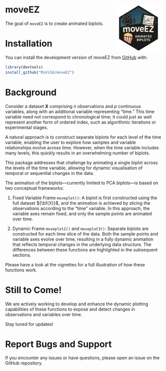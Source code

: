 
<!-- README.md is generated from README.Rmd. Please edit that file -->

# moveEZ <img src="man/figures/logo.png" align="right" width="150"/>

<!-- badges: start -->

<!-- badges: end -->

The goal of `moveEZ` is to create animated biplots.

# Installation

You can install the development version of moveEZ from
[GitHub](https://github.com/) with:

``` r
library(devtools)
install_github("MuViSU/moveEZ")
```

# Background

Consider a dataset ${\mathbf{X}}$ comprising $n$ observations and $p$
continuous variables, along with an additional variable representing
“time.” This time variable need not correspond to chronological time; it
could just as well represent another form of ordered index, such as
algorithmic iterations or experimental stages.

A natural approach is to construct separate biplots for each level of
the time variable, enabling the user to explore how samples and variable
relationships evolve across time. However, when the time variable
includes many levels, this quickly results in an overwhelming number of
biplots.

This package addresses that challenge by animating a single biplot
across the levels of the time variable, allowing for dynamic
visualisation of temporal or sequential changes in the data.

The animation of the biplots—currently limited to PCA biplots—is based
on two conceptual frameworks:

1.  Fixed Variable Frame `moveplot()`: A biplot is first constructed
    using the full dataset ${\bf{X}}$, and the animation is achieved by
    slicing the observations according to the “time” variable. In this
    approach, the variable axes remain fixed, and only the sample points
    are animated over time.

2.  Dynamic Frame `moveplot2()` and `moveplot3()`: Separate biplots are
    constructed for each time slice of the data. Both the sample points
    and variable axes evolve over time, resulting in a fully dynamic
    animation that reflects temporal changes in the underlying data
    structure. The differences between these functions are highlighted
    in the subsequent sections.

Please have a look at the vignettes for a full illustration of how these
functions work.

# Still to Come!

We are actively working to develop and enhance the dynamic plotting
capabilities of these functions to expose and detect changes in
observations and variables over time.

Stay tuned for updates!

# Report Bugs and Support

If you encounter any issues or have questions, please open an issue on
the GitHub repository.
